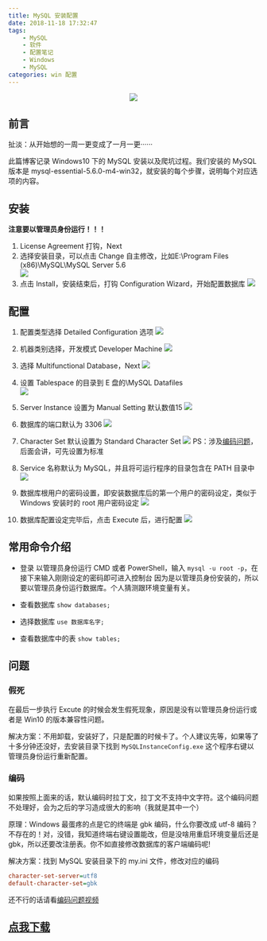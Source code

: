 ```yaml
---
title: MySQL 安装配置
date: 2018-11-18 17:32:47
tags: 
    - MySQL
    - 软件
    - 配置笔记
    - Windows
    - MySQL
categories: win 配置
---
```

<p align="center">
<img src="https://yiyun-1253940215.cos.ap-shanghai.myqcloud.com/20181118174107.png" class="full-image"/>
</p>

## 前言

扯淡：从开始想的一周一更变成了一月一更······

此篇博客记录 Windows10 下的 MySQL 安装以及爬坑过程。我们安装的 MySQL 版本是 mysql-essential-5.6.0-m4-win32，就安装的每个步骤，说明每个对应选项的内容。

<!--more-->

## 安装

**注意要以管理员身份运行！！！**

1. License Agreement 打钩，Next
2. 选择安装目录，可以点击 Change 自主修改，比如E:\Program Files (x86)\MySQL\MySQL Server 5.6\
![](https://yiyun-1253940215.cos.ap-shanghai.myqcloud.com/20181118162629.png)
1. 点击 Install，安装结束后，打钩 Configuration Wizard，开始配置数据库
![](https://yiyun-1253940215.cos.ap-shanghai.myqcloud.com/20181118162730.png)

## 配置

1. 配置类型选择 Detailed Configuration 选项
![](https://yiyun-1253940215.cos.ap-shanghai.myqcloud.com/20181118162818.png)
1. 机器类别选择，开发模式 Developer Machine
![](https://yiyun-1253940215.cos.ap-shanghai.myqcloud.com/20181118162913.png)
1. 选择 Multifunctional Database，Next
![](https://yiyun-1253940215.cos.ap-shanghai.myqcloud.com/20181118162951.png)
1. 设置 Tablespace 的目录到 E 盘的\MySQL Datafiles\
![](https://yiyun-1253940215.cos.ap-shanghai.myqcloud.com/20181118163137.png)
1. Server Instance 设置为 Manual Setting 默认数值15
![](https://yiyun-1253940215.cos.ap-shanghai.myqcloud.com/20181118163237.png)
1. 数据库的端口默认为 3306
![](https://yiyun-1253940215.cos.ap-shanghai.myqcloud.com/20181118163307.png)
1. Character Set 默认设置为 Standard Character Set 
![](https://yiyun-1253940215.cos.ap-shanghai.myqcloud.com/20181118163339.png)
PS：涉及[编码问题](#编码)，后面会讲，可先设置为标准
1. Service 名称默认为 MySQL，并且将可运行程序的目录包含在 PATH 目录中
![](https://yiyun-1253940215.cos.ap-shanghai.myqcloud.com/20181118163438.png)

1. 数据库根用户的密码设置，即安装数据库后的第一个用户的密码设定，类似于 Windows 安装时的 root 用户密码设定
![](https://yiyun-1253940215.cos.ap-shanghai.myqcloud.com/20181118163459.png)

1. 数据库配置设定完毕后，点击 Execute 后，进行配置
![](https://yiyun-1253940215.cos.ap-shanghai.myqcloud.com/20181118163547.png)

## 常用命令介绍
- 登录
以管理员身份运行 CMD 或者 PowerShell，输入 `mysql -u root -p`，在接下来输入刚刚设定的密码即可进入控制台
因为是以管理员身份安装的，所以要以管理员身份运行数据库。个人猜测跟环境变量有关。

- 查看数据库
`show databases;`
 
- 选择数据库
`use 数据库名字;`

- 查看数据库中的表
`show tables;`

## 问题

### 假死
在最后一步执行 Excute 的时候会发生假死现象，原因是没有以管理员身份运行或者是 Win10 的版本兼容性问题。

解决方案：不用卸载，安装好了，只是配置的时候卡了。个人建议先等，如果等了十多分钟还没好，去安装目录下找到 `MySQLInstanceConfig.exe` 这个程序右键以管理员身份运行重新配置。

### 编码

如果按照上面来的话，默认编码时拉丁文，拉丁文不支持中文字符。这个编码问题不处理好，会为之后的学习造成很大的影响（我就是其中一个）

原理：Windows 最蛋疼的点是它的终端是 gbk 编码，什么你要改成 utf-8 编码？不存在的！对，没错，我知道终端右键设置能改，但是没啥用重启环境变量后还是 gbk，所以还要改注册表。你不如直接修改数据库的客户端编码呢!

解决方案：找到 MySQL 安装目录下的 my.ini 文件，修改对应的编码
```ini
character-set-server=utf8
default-character-set=gbk
```

还不行的话请看[编码问题视频](https://www.bilibili.com/video/av20652930/?p=299)


## [点我下载](https://caomsacid0-my.sharepoint.com/:u:/g/personal/yi-yun_caoms_ac_id/Eab6Aj1vPsxOsbINnuZ1wxcBySW_ANSjSA0nwcza37lpiQ?e=DISgby)